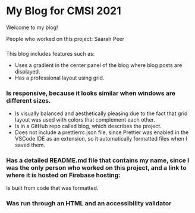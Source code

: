 # My Blog for CMSI 2021

Welcome to my blog!

People who worked on this project: Saarah Peer

### <DESCRIPTION ABOUT BLOG>

This blog includes features such as:

- Uses a gradient in the center panel of the blog where blog posts are displayed.
- Has a professional layout using grid.

### Is responsive, because it looks similar when windows are different sizes.

- Is visually balanced and aesthetically pleasing due to the fact that grid layout was used with colors that complement each other.
- Is in a GitHub repo called blog, which describes the project.
- Does not include a prettierrc.json file, since Prettier was enabled in the VSCode IDE as an extension, so it automatically formatted files when I saved them.

### Has a detailed README.md file that contains my name, since I was the only person who worked on this project, and a link to where it is hosted on Firebase hosting:

Is built from code that was formatted.

### Was run through an HTML and an accessibility validator
